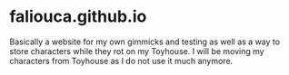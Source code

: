 # faliouca.github.io
Basically a website for my own gimmicks and testing as well as a way to store characters while they rot on my Toyhouse. I will be moving my characters from Toyhouse as I do not use it much anymore.
